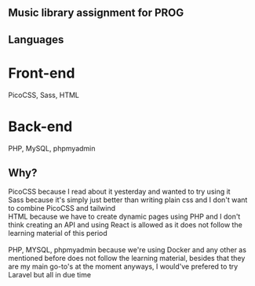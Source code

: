 ## Music library assignment for PROG

## Languages

# Front-end

PicoCSS, Sass, HTML

# Back-end

PHP, MySQL, phpmyadmin

## Why?

PicoCSS because I read about it yesterday and wanted to try using it <br>
Sass because it's simply just better than writing plain css and I don't want to combine PicoCSS and tailwind <br>
HTML because we have to create dynamic pages using PHP and I don't think creating an API and using React is allowed as it does not follow the learning material of this period <br>
<br>
PHP, MYSQL, phpmyadmin because we're using Docker and any other as mentioned before does not follow the learning material, besides that they are my main go-to's at the moment anyways, I would've prefered to try Laravel but all in due time <br>
